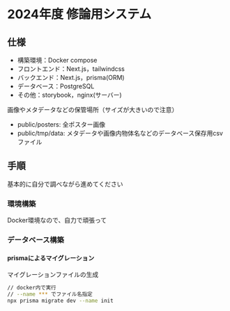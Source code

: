 # 2024年度 修論用システム

## 仕様
* 構築環境：Docker compose
* フロントエンド：Next.js，tailwindcss
* バックエンド：Next.js，prisma(ORM)
* データベース：PostgreSQL
* その他：storybook，nginx(サーバー)

  
画像やメタデータなどの保管場所（サイズが大きいので注意）
* public/posters: 全ポスター画像
* public/tmp/data: メタデータや画像内物体名などのデータベース保存用csvファイル

  
## 手順
基本的に自分で調べながら進めてください

### 環境構築
Docker環境なので、自力で頑張って

### データベース構築
#### prismaによるマイグレーション

マイグレーションファイルの生成
```bash
// docker内で実行
// --name *** でファイル名指定
npx prisma migrate dev --name init
```


